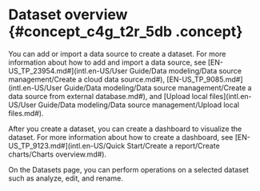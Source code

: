 # Dataset overview {#concept_c4g_t2r_5db .concept}

You can add or import a data source to create a dataset. For more information about how to add and import a data source, see [EN-US\_TP\_23954.md\#](intl.en-US/User Guide/Data modeling/Data source management/Create a cloud data source.md#), [EN-US\_TP\_9085.md\#](intl.en-US/User Guide/Data modeling/Data source management/Create a data source from external database.md#), and [Upload local files](intl.en-US/User Guide/Data modeling/Data source management/Upload local files.md#).

After you create a dataset, you can create a dashboard to visualize the dataset. For more information about how to create a dashboard, see [EN-US\_TP\_9123.md\#](intl.en-US/Quick Start/Create a report/Create charts/Charts overview.md#).

On the Datasets page, you can perform operations on a selected dataset such as analyze, edit, and rename.

